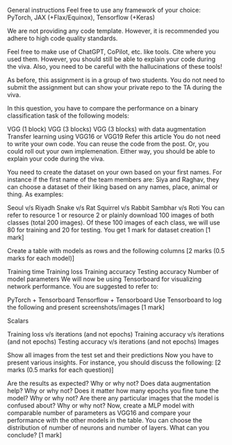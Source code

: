 General instructions
Feel free to use any framework of your choice: PyTorch, JAX (+Flax/Equinox), Tensorflow (+Keras)

We are not providing any code template. However, it is recommended you adhere to high code quality standards.

Feel free to make use of ChatGPT, CoPilot, etc. like tools. Cite where you used them. However, you should still be able to explain your code during the viva. Also, you need to be careful with the hallucinations of these tools!

As before, this assignment is in a group of two students. You do not need to submit the assignment but can show your private repo to the TA during the viva.

In this question, you have to compare the performance on a binary classification task of the following models:

VGG (1 block)
VGG (3 blocks)
VGG (3 blocks) with data augmentation
Transfer learning using VGG16 or VGG19
Refer this article You do not need to write your own code. You can reuse the code from the post. Or, you could roll out your own implemenation. Either way, you should be able to explain your code during the viva.

You need to create the dataset on your own based on your first names. For instance if the first name of the team members are: Siya and Raghav, they can choose a dataset of their liking based on any names, place, animal or thing. As examples:

Seoul v/s Riyadh
Snake v/s Rat
Squirrel v/s Rabbit
Sambhar v/s Roti
You can refer to resource 1 or resource 2 or plainly download 100 images of both classes (total 200 images). Of these 100 images of each class, we will use 80 for training and 20 for testing. You get 1 mark for dataset creation [1 mark]

Create a table with models as rows and the following columns [2 marks (0.5 marks for each model)]

Training time
Training loss
Training accuracy
Testing accuracy
Number of model parameters
We will now be using Tensorboard for visualizing network performance. You are suggested to refer to:

PyTorch + Tensorboard
Tensorflow + Tensorboard
Use Tensorboard to log the following and present screenshots/images [1 mark]

Scalars

Training loss v/s iterations (and not epochs)
Training accuracy v/s iterations (and not epochs)
Testing accuracy v/s iterations (and not epochs)
Images

Show all images from the test set and their predictions
Now you have to present various insights. For instance, you should discuss the following: [2 marks (0.5 marks for each question)]

Are the results as expected? Why or why not?
Does data augmentation help? Why or why not?
Does it matter how many epochs you fine tune the model? Why or why not?
Are there any particular images that the model is confused about? Why or why not?
Now, create a MLP model with comparable number of parameters as VGG16 and compare your performance with the other models in the table. You can choose the distribution of number of neurons and number of layers. What can you conclude? [1 mark]
